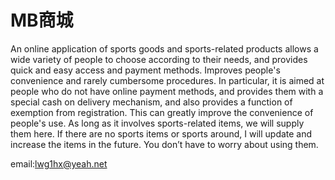 # MB商城

An online application of sports goods and sports-related products allows a wide variety of people to choose according to their needs, and provides quick and easy access and payment methods. Improves people's convenience and rarely cumbersome procedures.
In particular, it is aimed at people who do not have online payment methods, and provides them with a special cash on delivery mechanism, and also provides a function of exemption from registration. This can greatly improve the convenience of people's use.
As long as it involves sports-related items, we will supply them here. If there are no sports items or sports around, I will update and increase the items in the future. You don’t have to worry about using them.

email:lwg1hx@yeah.net

